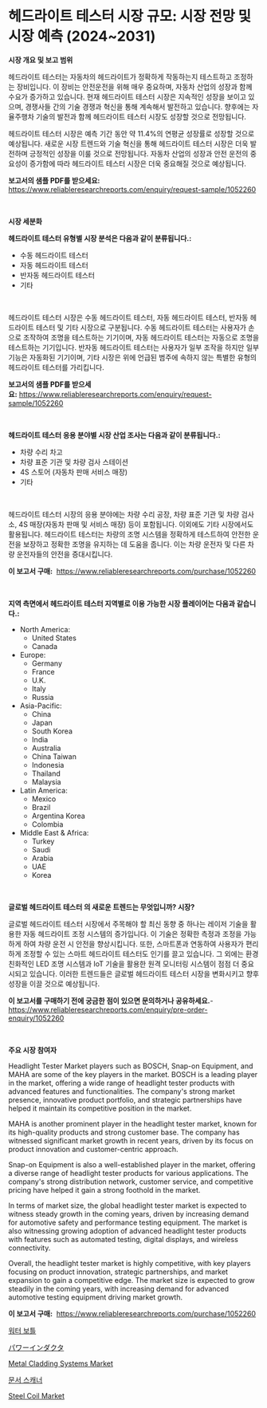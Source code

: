 <p><h1>헤드라이트 테스터 시장 규모: 시장 전망 및 시장 예측 (2024~2031)</h1></p><p><strong>시장 개요 및 보고 범위</strong></p>
<p><p>헤드라이트 테스터는 자동차의 헤드라이트가 정확하게 작동하는지 테스트하고 조정하는 장비입니다. 이 장비는 안전운전을 위해 매우 중요하며, 자동차 산업의 성장과 함께 수요가 증가하고 있습니다. 현재 헤드라이트 테스터 시장은 지속적인 성장을 보이고 있으며, 경쟁사들 간의 기술 경쟁과 혁신을 통해 계속해서 발전하고 있습니다. 향후에는 자율주행차 기술의 발전과 함께 헤드라이트 테스터 시장도 성장할 것으로 전망됩니다.</p><p>헤드라이트 테스터 시장은 예측 기간 동안 약 11.4%의 연평균 성장률로 성장할 것으로 예상됩니다. 새로운 시장 트렌드와 기술 혁신을 통해 헤드라이트 테스터 시장은 더욱 발전하며 긍정적인 성장을 이룰 것으로 전망됩니다. 자동차 산업의 성장과 안전 운전의 중요성이 증가함에 따라 헤드라이트 테스터 시장은 더욱 중요해질 것으로 예상됩니다.</p></p>
<p><strong>보고서의 샘플 PDF를 받으세요:</strong> <a href="https://www.reliableresearchreports.com/enquiry/request-sample/1052260">https://www.reliableresearchreports.com/enquiry/request-sample/1052260</a></p>
<p>&nbsp;</p>
<p><strong>시장 세분화</strong></p>
<p><strong>헤드라이트 테스터 유형별 시장 분석은 다음과 같이 분류됩니다.:</strong></p>
<p><ul><li>수동 헤드라이트 테스터</li><li>자동 헤드라이트 테스터</li><li>반자동 헤드라이트 테스터</li><li>기타</li></ul></p>
<p>&nbsp;</p>
<p><p>헤드라이트 테스터 시장은 수동 헤드라이트 테스터, 자동 헤드라이트 테스터, 반자동 헤드라이트 테스터 및 기타 시장으로 구분됩니다. 수동 헤드라이트 테스터는 사용자가 손으로 조작하여 조명을 테스트하는 기기이며, 자동 헤드라이트 테스터는 자동으로 조명을 테스트하는 기기입니다. 반자동 헤드라이트 테스터는 사용자가 일부 조작을 하지만 일부 기능은 자동화된 기기이며, 기타 시장은 위에 언급된 범주에 속하지 않는 특별한 유형의 헤드라이트 테스터를 가리킵니다.</p></p>
<p><strong>보고서의 샘플 PDF를 받으세요:</strong>&nbsp;<a href="https://www.reliableresearchreports.com/enquiry/request-sample/1052260">https://www.reliableresearchreports.com/enquiry/request-sample/1052260</a></p>
<p>&nbsp;</p>
<p><strong> 헤드라이트 테스터 응용 분야별 시장 산업 조사는 다음과 같이 분류됩니다.:</strong></p>
<p><ul><li>차량 수리 차고</li><li>차량 표준 기관 및 차량 검사 스테이션</li><li>4S 스토어 (자동차 판매 서비스 매장)</li><li>기타</li></ul></p>
<p>&nbsp;</p>
<p><p>헤드라이트 테스터 시장의 응용 분야에는 차량 수리 공장, 차량 표준 기관 및 차량 검사소, 4S 매장(자동차 판매 및 서비스 매장) 등이 포함됩니다. 이외에도 기타 시장에서도 활용됩니다. 헤드라이트 테스터는 차량의 조명 시스템을 정확하게 테스트하여 안전한 운전을 보장하고 정확한 조명을 유지하는 데 도움을 줍니다. 이는 차량 운전자 및 다른 차량 운전자들의 안전을 증대시킵니다.</p></p>
<p><strong>이 보고서 구매:</strong>&nbsp; <a href="https://www.reliableresearchreports.com/purchase/1052260">https://www.reliableresearchreports.com/purchase/1052260</a></p>
<p>&nbsp;</p>
<p><strong>지역 측면에서 헤드라이트 테스터 지역별로 이용 가능한 시장 플레이어는 다음과 같습니다.:</strong></p>
<p><ul>
    <li>
        North America:
        <ul>
            <li>United States</li>
            <li>Canada</li>
        </ul>
    </li>
    <li>
        Europe:
        <ul>
            <li>Germany</li>
            <li>France</li>
            <li>U.K.</li>
            <li>Italy</li>
            <li>Russia</li>
        </ul>
    </li>
    <li>
        Asia-Pacific:
        <ul>
            <li>China</li>
            <li>Japan</li>
            <li>South Korea</li>
            <li>India</li>
            <li>Australia</li>
            <li>China Taiwan</li>
            <li>Indonesia</li>
            <li>Thailand</li>
            <li>Malaysia</li>
        </ul>
    </li>
    <li>
        Latin America:
        <ul>
            <li>Mexico</li>
            <li>Brazil</li>
            <li>Argentina Korea</li>
            <li>Colombia</li>
        </ul>
    </li>
    <li>
        Middle East & Africa:
        <ul>
            <li>Turkey</li>
            <li>Saudi</li>
            <li>Arabia</li>
            <li>UAE</li>
            <li>Korea</li>
        </ul>
    </li>
    </ul></p>
<p>&nbsp;</p>
<p><strong>글로벌 헤드라이트 테스터 의 새로운 트렌드는 무엇입니까? 시장?</strong></p>
<p><p>글로벌 헤드라이트 테스터 시장에서 주목해야 할 최신 동향 중 하나는 레이저 기술을 활용한 자동 헤드라이트 조정 시스템의 증가입니다. 이 기술은 정확한 측정과 조정을 가능하게 하여 차량 운전 시 안전을 향상시킵니다. 또한, 스마트폰과 연동하여 사용자가 편리하게 조정할 수 있는 스마트 헤드라이트 테스터도 인기를 끌고 있습니다. 그 외에는 환경 친화적인 LED 조명 시스템과 IoT 기술을 활용한 원격 모니터링 시스템이 점점 더 중요시되고 있습니다. 이러한 트렌드들은 글로벌 헤드라이트 테스터 시장을 변화시키고 향후 성장을 이끌 것으로 예상됩니다.</p></p>
<p><strong>이 보고서를 구매하기 전에 궁금한 점이 있으면 문의하거나 공유하세요.</strong>- <a href="https://www.reliableresearchreports.com/enquiry/pre-order-enquiry/1052260">https://www.reliableresearchreports.com/enquiry/pre-order-enquiry/1052260</a></p>
<p>&nbsp;</p>
<p><strong>주요 시장 참여자</strong></p>
<p><p>Headlight Tester Market players such as BOSCH, Snap-on Equipment, and MAHA are some of the key players in the market. BOSCH is a leading player in the market, offering a wide range of headlight tester products with advanced features and functionalities. The company's strong market presence, innovative product portfolio, and strategic partnerships have helped it maintain its competitive position in the market.</p><p>MAHA is another prominent player in the headlight tester market, known for its high-quality products and strong customer base. The company has witnessed significant market growth in recent years, driven by its focus on product innovation and customer-centric approach.</p><p>Snap-on Equipment is also a well-established player in the market, offering a diverse range of headlight tester products for various applications. The company's strong distribution network, customer service, and competitive pricing have helped it gain a strong foothold in the market.</p><p>In terms of market size, the global headlight tester market is expected to witness steady growth in the coming years, driven by increasing demand for automotive safety and performance testing equipment. The market is also witnessing growing adoption of advanced headlight tester products with features such as automated testing, digital displays, and wireless connectivity.</p><p>Overall, the headlight tester market is highly competitive, with key players focusing on product innovation, strategic partnerships, and market expansion to gain a competitive edge. The market size is expected to grow steadily in the coming years, with increasing demand for advanced automotive testing equipment driving market growth.</p></p>
<p><strong>이 보고서 구매:</strong>&nbsp;&nbsp;<a href="https://www.reliableresearchreports.com/purchase/1052260">https://www.reliableresearchreports.com/purchase/1052260</a></p>
<p><p><a href="https://github.com/trmesnao7959541/Market-Research-Report-List-1/blob/main/8372651189902.md">워터 보틀</a></p><p><a href="https://github.com/adcxff01450218/Market-Research-Report-List-1/blob/main/2441258190028.md">パワーインダクタ</a></p><p><a href="https://github.com/PeterParrish5/Market-Research-Report-List-3/blob/main/metal-cladding-systems-market.md">Metal Cladding Systems Market</a></p><p><a href="https://github.com/vsn7qpua81q/Market-Research-Report-List-1/blob/main/8003765189903.md">문서 스캐너</a></p><p><a href="https://issuu.com/reportprime-2/docs/steel-coil-market-size-2030.pptx">Steel Coil Market</a></p></p>
